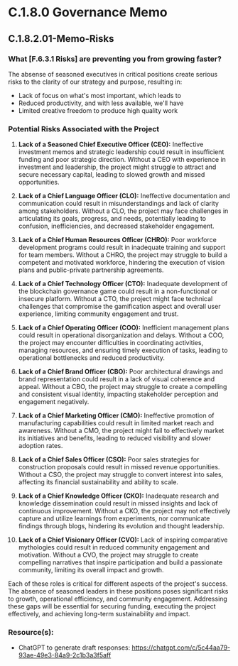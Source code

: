 # C.1.8.0 Governance Memo
## C.1.8.2.01-Memo-Risks
### What [F.6.3.1 Risks] are preventing you from growing faster?
The absense of seasoned executives in critical positions create serious risks to the clarity of our strategy and purpose, resulting in:
- Lack of focus on what's most important, which leads to
- Reduced productivity, and with less available, we'll have
- Limited creative freedom to produce high quality work

### Potential Risks Associated with the Project

1. **Lack of a Seasoned Chief Executive Officer (CEO):** Ineffective investment memos and strategic leadership could result in insufficient funding and poor strategic direction. Without a CEO with experience in investment and leadership, the project might struggle to attract and secure necessary capital, leading to slowed growth and missed opportunities.

2. **Lack of a Chief Language Officer (CLO):** Ineffective documentation and communication could result in misunderstandings and lack of clarity among stakeholders. Without a CLO, the project may face challenges in articulating its goals, progress, and needs, potentially leading to confusion, inefficiencies, and decreased stakeholder engagement.

3. **Lack of a Chief Human Resources Officer (CHRO):** Poor workforce development programs could result in inadequate training and support for team members. Without a CHRO, the project may struggle to build a competent and motivated workforce, hindering the execution of vision plans and public-private partnership agreements.

4. **Lack of a Chief Technology Officer (CTO):** Inadequate development of the blockchain governance game could result in a non-functional or insecure platform. Without a CTO, the project might face technical challenges that compromise the gamification aspect and overall user experience, limiting community engagement and trust.

5. **Lack of a Chief Operating Officer (COO):** Inefficient management plans could result in operational disorganization and delays. Without a COO, the project may encounter difficulties in coordinating activities, managing resources, and ensuring timely execution of tasks, leading to operational bottlenecks and reduced productivity.

6. **Lack of a Chief Brand Officer (CBO):** Poor architectural drawings and brand representation could result in a lack of visual coherence and appeal. Without a CBO, the project may struggle to create a compelling and consistent visual identity, impacting stakeholder perception and engagement negatively.

7. **Lack of a Chief Marketing Officer (CMO):** Ineffective promotion of manufacturing capabilities could result in limited market reach and awareness. Without a CMO, the project might fail to effectively market its initiatives and benefits, leading to reduced visibility and slower adoption rates.

8. **Lack of a Chief Sales Officer (CSO):** Poor sales strategies for construction proposals could result in missed revenue opportunities. Without a CSO, the project may struggle to convert interest into sales, affecting its financial sustainability and ability to scale.

9. **Lack of a Chief Knowledge Officer (CKO):** Inadequate research and knowledge dissemination could result in missed insights and lack of continuous improvement. Without a CKO, the project may not effectively capture and utilize learnings from experiments, nor communicate findings through blogs, hindering its evolution and thought leadership.

10. **Lack of a Chief Visionary Officer (CVO):** Lack of inspiring comparative mythologies could result in reduced community engagement and motivation. Without a CVO, the project may struggle to create compelling narratives that inspire participation and build a passionate community, limiting its overall impact and growth.

Each of these roles is critical for different aspects of the project's success. The absence of seasoned leaders in these positions poses significant risks to growth, operational efficiency, and community engagement. Addressing these gaps will be essential for securing funding, executing the project effectively, and achieving long-term sustainability and impact.

### Resource(s): 
- ChatGPT to generate draft responses: https://chatgpt.com/c/5c44aa79-93ae-49e3-84a9-2c1b3a3f5aff
